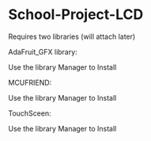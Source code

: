 # School-Project-LCD
Requires two libraries (will attach later)

AdaFruit_GFX library: 

  Use the library Manager to Install
  
MCUFRIEND: 

  Use the library Manager to Install
  
TouchSceen:

  Use the library Manager to Install
